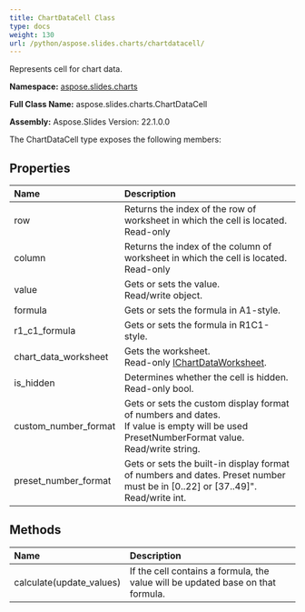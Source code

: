 ```yaml
---
title: ChartDataCell Class
type: docs
weight: 130
url: /python/aspose.slides.charts/chartdatacell/
---
```


Represents cell for chart data.

**Namespace:** [aspose.slides.charts](/python/aspose.slides.charts/)

**Full Class Name:** aspose.slides.charts.ChartDataCell

**Assembly:**  Aspose.Slides Version: 22.1.0.0

The ChartDataCell type exposes the following members:
## **Properties**
|**Name**|**Description**|
| :- | :- |
|row|Returns the index of the row of worksheet in which the cell is located.<br/>            Read-only|
|column|Returns the index of the column of worksheet in which the cell is located.<br/>            Read-only|
|value|Gets or sets the value.<br/>            Read/write object.|
|formula|Gets or sets the formula in A1-style.|
|r1_c1_formula|Gets or sets the formula in R1C1-style.|
|chart_data_worksheet|Gets the worksheet.<br/>            Read-only [IChartDataWorksheet](/python/aspose.slides.charts/ichartdataworksheet/).|
|is_hidden|Determines whether the cell is hidden.<br/>            Read-only bool.|
|custom_number_format|Gets or sets the custom display format of numbers and dates. <br/>            If value is empty will be used PresetNumberFormat value.<br/>            Read/write string.|
|preset_number_format|Gets or sets the built-in display format of numbers and dates. Preset number must be in [0..22] or [37..49]".<br/>             Read/write int.|
## **Methods**
|**Name**|**Description**|
| :- | :- |
|calculate(update_values)|If the cell contains a formula, the value will be updated base on that formula.|
